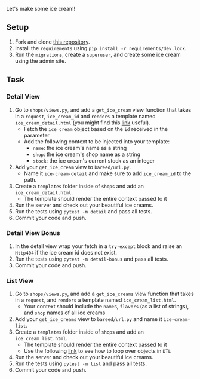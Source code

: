 Let's make some ice cream!

## Setup

1. Fork and clone [this repository](https://github.com/JoinCODED/TASK-Django-M9-DTL).
2. Install the `requirements` using `pip install -r requirements/dev.lock`.
3. Run the `migrations`, create a `superuser`, and create some ice cream using the admin site.

## Task

### Detail View

1. Go to `shops/views.py`, and add a `get_ice_cream` view function that takes in a `request`, `ice_cream_id` and `renders` a template named `ice_cream_detail.html` (you might find this [link](https://docs.djangoproject.com/en/4.0/intro/tutorial03/#a-shortcut-render) useful).
   - Fetch the `ice cream` object based on the `id` received in the parameter
   - Add the following context to be injected into your template:
     - `name`: the ice cream's name as a string
     - `shop`: the ice cream's shop name as a string
     - `stock`: the ice cream's current stock as an integer
2. Add your `get_ice_cream` view to `bareed/url.py`.
   - Name it `ice-cream-detail` and make sure to add `ice_cream_id` to the path.
3. Create a `templates` folder inside of `shops` and add an `ice_cream_detail.html`.
   - The template should render the entire context passed to it
4. Run the server and check out your beautiful ice creams.
5. Run the tests using `pytest -m detail` and pass all tests.
6. Commit your code and push.

### Detail View Bonus

1. In the detail view wrap your fetch in a `try-except` block and raise an `Http404` if the ice cream id does not exist.
2. Run the tests using `pytest -m detail-bonus` and pass all tests.
3. Commit your code and push.

### List View

1. Go to `shops/views.py`, and add a `get_ice_creams` view function that takes in a `request`, and `renders` a template named `ice_cream_list.html`.
   - Your context should include the `name`s, `flavors` (as a list of strings), and `shop` names of all ice creams
2. Add your `get_ice_creams` view to `bareed/url.py` and name it `ice-cream-list`.
3. Create a `templates` folder inside of `shops` and add an `ice_cream_list.html`.
   - The template should render the entire context passed to it
   - Use the following [link](https://docs.djangoproject.com/en/4.0/ref/templates/builtins/#cycle) to see how to loop over objects in `DTL`
4. Run the server and check out your beautiful ice creams.
5. Run the tests using `pytest -m list` and pass all tests.
6. Commit your code and push.
